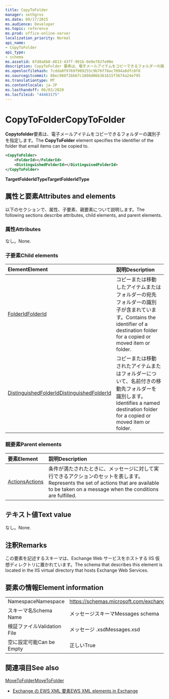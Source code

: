 ```yaml
---
title: CopyToFolder
manager: sethgros
ms.date: 09/17/2015
ms.audience: Developer
ms.topic: reference
ms.prod: office-online-server
localization_priority: Normal
api_name:
- CopyToFolder
api_type:
- schema
ms.assetid: 6fd8a6b8-d813-43ff-991b-0e9e782fe00e
description: CopyToFolder 要素は、電子メールアイテムをコピーできるフォルダーの識別子を指定します。
ms.openlocfilehash: 7cdda0f9769f909255c9b76f78ac7094a8dfc8f8
ms.sourcegitcommit: 88ec988f2bb67c1866d06b361615f3674a24e795
ms.translationtype: MT
ms.contentlocale: ja-JP
ms.lasthandoff: 06/03/2020
ms.locfileid: "44463175"
---
```

# <a name="copytofolder"></a><span data-ttu-id="ed5c9-103">CopyToFolder</span><span class="sxs-lookup"><span data-stu-id="ed5c9-103">CopyToFolder</span></span>

<span data-ttu-id="ed5c9-104">**Copytofolder**要素は、電子メールアイテムをコピーできるフォルダーの識別子を指定します。</span><span class="sxs-lookup"><span data-stu-id="ed5c9-104">The **CopyToFolder** element specifies the identifier of the folder that email items can be copied to.</span></span> 
  
```XML
<CopyToFolder>
    <FolderId></FolderId>
    <DistinguishedFolderId></DistinguisedFolderId>
</CopyToFolder>
```

 <span data-ttu-id="ed5c9-105">**TargetFolderIdType**</span><span class="sxs-lookup"><span data-stu-id="ed5c9-105">**TargetFolderIdType**</span></span>
## <a name="attributes-and-elements"></a><span data-ttu-id="ed5c9-106">属性と要素</span><span class="sxs-lookup"><span data-stu-id="ed5c9-106">Attributes and elements</span></span>

<span data-ttu-id="ed5c9-107">以下のセクションで、属性、子要素、親要素について説明します。</span><span class="sxs-lookup"><span data-stu-id="ed5c9-107">The following sections describe attributes, child elements, and parent elements.</span></span>
  
### <a name="attributes"></a><span data-ttu-id="ed5c9-108">属性</span><span class="sxs-lookup"><span data-stu-id="ed5c9-108">Attributes</span></span>

<span data-ttu-id="ed5c9-109">なし。</span><span class="sxs-lookup"><span data-stu-id="ed5c9-109">None.</span></span>
  
### <a name="child-elements"></a><span data-ttu-id="ed5c9-110">子要素</span><span class="sxs-lookup"><span data-stu-id="ed5c9-110">Child elements</span></span>

|<span data-ttu-id="ed5c9-111">**Element**</span><span class="sxs-lookup"><span data-stu-id="ed5c9-111">**Element**</span></span>|<span data-ttu-id="ed5c9-112">**説明**</span><span class="sxs-lookup"><span data-stu-id="ed5c9-112">**Description**</span></span>|
|:-----|:-----|
|[<span data-ttu-id="ed5c9-113">FolderId</span><span class="sxs-lookup"><span data-stu-id="ed5c9-113">FolderId</span></span>](folderid.md) <br/> |<span data-ttu-id="ed5c9-114">コピーまたは移動したアイテムまたはフォルダーの宛先フォルダーの識別子が含まれています。</span><span class="sxs-lookup"><span data-stu-id="ed5c9-114">Contains the identifier of a destination folder for a copied or moved item or folder.</span></span>  <br/> |
|[<span data-ttu-id="ed5c9-115">DistinguishedFolderId</span><span class="sxs-lookup"><span data-stu-id="ed5c9-115">DistinguishedFolderId</span></span>](distinguishedfolderid.md) <br/> |<span data-ttu-id="ed5c9-116">コピーまたは移動されたアイテムまたはフォルダーについて、名前付きの移動先フォルダーを識別します。</span><span class="sxs-lookup"><span data-stu-id="ed5c9-116">Identifies a named destination folder for a copied or moved item or folder.</span></span>  <br/> |
   
### <a name="parent-elements"></a><span data-ttu-id="ed5c9-117">親要素</span><span class="sxs-lookup"><span data-stu-id="ed5c9-117">Parent elements</span></span>

|<span data-ttu-id="ed5c9-118">**要素**</span><span class="sxs-lookup"><span data-stu-id="ed5c9-118">**Element**</span></span>|<span data-ttu-id="ed5c9-119">**説明**</span><span class="sxs-lookup"><span data-stu-id="ed5c9-119">**Description**</span></span>|
|:-----|:-----|
|[<span data-ttu-id="ed5c9-120">Actions</span><span class="sxs-lookup"><span data-stu-id="ed5c9-120">Actions</span></span>](actions.md) <br/> |<span data-ttu-id="ed5c9-121">条件が満たされたときに、メッセージに対して実行できるアクションのセットを表します。</span><span class="sxs-lookup"><span data-stu-id="ed5c9-121">Represents the set of actions that are available to be taken on a message when the conditions are fulfilled.</span></span>  <br/> |
   
## <a name="text-value"></a><span data-ttu-id="ed5c9-122">テキスト値</span><span class="sxs-lookup"><span data-stu-id="ed5c9-122">Text value</span></span>

<span data-ttu-id="ed5c9-123">なし。</span><span class="sxs-lookup"><span data-stu-id="ed5c9-123">None.</span></span>
  
## <a name="remarks"></a><span data-ttu-id="ed5c9-124">注釈</span><span class="sxs-lookup"><span data-stu-id="ed5c9-124">Remarks</span></span>

<span data-ttu-id="ed5c9-125">この要素を記述するスキーマは、Exchange Web サービスをホストする IIS 仮想ディレクトリに置かれています。</span><span class="sxs-lookup"><span data-stu-id="ed5c9-125">The schema that describes this element is located in the IIS virtual directory that hosts Exchange Web Services.</span></span>
  
## <a name="element-information"></a><span data-ttu-id="ed5c9-126">要素の情報</span><span class="sxs-lookup"><span data-stu-id="ed5c9-126">Element information</span></span>

|||
|:-----|:-----|
|<span data-ttu-id="ed5c9-127">Namespace</span><span class="sxs-lookup"><span data-stu-id="ed5c9-127">Namespace</span></span>  <br/> |https://schemas.microsoft.com/exchange/services/2006/messages  <br/> |
|<span data-ttu-id="ed5c9-128">スキーマ名</span><span class="sxs-lookup"><span data-stu-id="ed5c9-128">Schema Name</span></span>  <br/> |<span data-ttu-id="ed5c9-129">メッセージスキーマ</span><span class="sxs-lookup"><span data-stu-id="ed5c9-129">Messages schema</span></span>  <br/> |
|<span data-ttu-id="ed5c9-130">検証ファイル</span><span class="sxs-lookup"><span data-stu-id="ed5c9-130">Validation File</span></span>  <br/> |<span data-ttu-id="ed5c9-131">メッセージ .xsd</span><span class="sxs-lookup"><span data-stu-id="ed5c9-131">Messages.xsd</span></span>  <br/> |
|<span data-ttu-id="ed5c9-132">空に設定可能</span><span class="sxs-lookup"><span data-stu-id="ed5c9-132">Can be Empty</span></span>  <br/> |<span data-ttu-id="ed5c9-133">正しい</span><span class="sxs-lookup"><span data-stu-id="ed5c9-133">True</span></span>  <br/> |
   
## <a name="see-also"></a><span data-ttu-id="ed5c9-134">関連項目</span><span class="sxs-lookup"><span data-stu-id="ed5c9-134">See also</span></span>



[<span data-ttu-id="ed5c9-135">MoveToFolder</span><span class="sxs-lookup"><span data-stu-id="ed5c9-135">MoveToFolder</span></span>](movetofolder.md)


- [<span data-ttu-id="ed5c9-136">Exchange の EWS XML 要素</span><span class="sxs-lookup"><span data-stu-id="ed5c9-136">EWS XML elements in Exchange</span></span>](ews-xml-elements-in-exchange.md)

